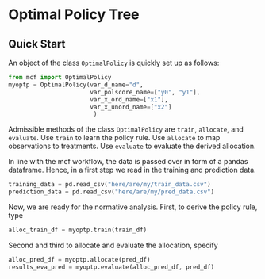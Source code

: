 # Optimal Policy Tree

## Quick Start

An object of the class ``OptimalPolicy`` is quickly set up as follows:

```python
from mcf import OptimalPolicy
myoptp = OptimalPolicy(var_d_name="d",
                       var_polscore_name=["y0", "y1"],
                       var_x_ord_name=["x1"],
                       var_x_unord_name=["x2"]
                        )
```

Admissible methods of the class ``OptimalPolicy`` are ``train``, ``allocate``, and ``evaluate``. Use ``train`` to learn the policy rule. Use ``allocate`` to map observations to treatments. Use ``evaluate`` to evaluate the derived allocation.

In line with the mcf workflow, the data is passed over in form of a pandas dataframe. Hence, in a first step we read in the training and prediction data.

```python
training_data = pd.read_csv("here/are/my/train_data.csv")
prediction_data = pd.read_csv("here/are/my/pred_data.csv")
```
Now, we are ready for the normative analysis. First, to derive the policy rule, type

```python
alloc_train_df = myoptp.train(train_df)
```

Second and third to allocate and evaluate the allocation, specify

```python
alloc_pred_df = myoptp.allocate(pred_df)
results_eva_pred = myoptp.evaluate(alloc_pred_df, pred_df)
```
